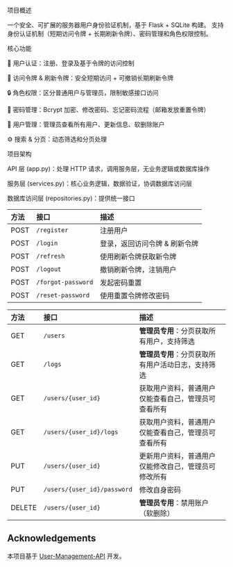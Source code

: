 项目概述

一个安全、可扩展的服务器用户身份验证机制，基于 Flask + SQLite 构建。
支持身份认证机制（短期访问令牌 + 长期刷新令牌）、密码管理和角色权限控制。

核心功能

👤 用户认证：注册、登录及基于令牌的访问控制

🔑 访问令牌 & 刷新令牌：安全短期访问 + 可撤销长期刷新令牌

🔒 角色权限：区分普通用户与管理员，限制敏感接口访问

🔐 密码管理：Bcrypt 加密、修改密码、忘记密码流程（邮箱发放重置令牌）

👥 用户管理：管理员查看所有用户、更新信息、软删除账户

⚙️ 搜索 & 分页：动态筛选和分页处理



项目架构

API 层 (app.py)：处理 HTTP 请求，调用服务层，无业务逻辑或数据库操作

服务层 (services.py)：核心业务逻辑，数据验证，协调数据库访问层

数据库访问层 (repositories.py)：提供统一接口

| 方法   | 接口                 | 描述                   |
| :--- | :----------------- | :----------------------- |
| POST | `/register`        | 注册用户                   |
| POST | `/login`           | 登录，返回访问令牌 & 刷新令牌 |
| POST | `/refresh`         | 使用刷新令牌获取新令牌       |
| POST | `/logout`          | 撤销刷新令牌，注销用户       |
| POST | `/forgot-password` | 发起密码重置               | 
| POST | `/reset-password`  | 使用重置令牌修改密码        |



| 方法     | 接口                          | 描述                         |
| :----- | :-------------------------- | :------------------------- |
| GET    | `/users`                    | **管理员专用**：分页获取所有用户，支持筛选    |
| GET    | `/logs`                    | **管理员专用**：分页获取所有用户活动日志，支持筛选    |
| GET    | `/users/{user_id}`          | 获取用户资料，普通用户仅能查看自己，管理员可查看所有 |
| GET    | `/users/{user_id}/logs`          | 获取用户资料，普通用户仅能查看自己，管理员可查看所有 |
| PUT    | `/users/{user_id}`          | 更新用户资料，普通用户仅能修改自己，管理员可修改所有 |
| PUT    | `/users/{user_id}/password` | 修改自身密码                     |
| DELETE | `/users/{user_id}`          | **管理员专用**：禁用账户（软删除）        |



## Acknowledgements
本项目基于 [User-Management-API](https://github.com/m-arifin-ilham/User-Management-API) 开发。
